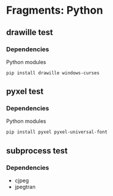 # Fragments: Python


## drawille test

### Dependencies

Python modules

```bash
pip install drawille windows-curses
```


## pyxel test

### Dependencies

Python modules

```bash
pip install pyxel pyxel-universal-font
```


## subprocess test

### Dependencies

* cjpeg
* jpegtran
